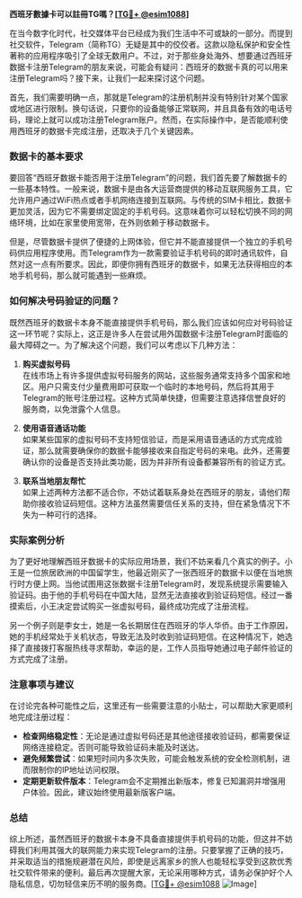 **西班牙數據卡可以註冊TG嗎？[[TG💪+ @esim1088](https://t.me/s/esim1088)]**

在当今数字化时代，社交媒体平台已经成为我们生活中不可或缺的一部分。而提到社交软件，Telegram（简称TG）无疑是其中的佼佼者。这款以隐私保护和安全性著称的应用程序吸引了全球无数用户。不过，对于那些身处海外、想要通过西班牙数据卡注册Telegram的朋友来说，可能会有疑问：西班牙的数据卡真的可以用来注册Telegram吗？接下来，让我们一起来探讨这个问题。

首先，我们需要明确一点，那就是Telegram的注册机制并没有特别针对某个国家或地区进行限制。换句话说，只要你的设备能够正常联网，并且具备有效的电话号码，理论上就可以成功注册Telegram账户。然而，在实际操作中，是否能顺利使用西班牙的数据卡完成注册，还取决于几个关键因素。

### 数据卡的基本要求

要回答“西班牙数据卡能否用于注册Telegram”的问题，我们首先要了解数据卡的一些基本特性。一般来说，数据卡是由各大运营商提供的移动互联网服务工具，它允许用户通过WiFi热点或者手机网络连接到互联网。与传统的SIM卡相比，数据卡更加灵活，因为它不需要绑定固定的手机号码。这意味着你可以轻松切换不同的网络环境，比如在家里使用宽带，在外则依赖于移动数据卡。

但是，尽管数据卡提供了便捷的上网体验，但它并不能直接提供一个独立的手机号码供应用程序使用。而Telegram作为一款需要验证手机号码的即时通讯软件，自然对这一点有所要求。因此，即便你拥有西班牙的数据卡，如果无法获得相应的本地手机号码，那么就可能遇到一些麻烦。

### 如何解决号码验证的问题？

既然西班牙的数据卡本身不能直接提供手机号码，那么我们应该如何应对号码验证这一环节呢？实际上，这正是许多人在尝试用外国数据卡注册Telegram时面临的最大障碍之一。为了解决这个问题，我们可以考虑以下几种方法：

1. **购买虚拟号码**  
   在线市场上有许多提供虚拟号码服务的网站，这些服务通常支持多个国家和地区。用户只需支付少量费用即可获取一个临时的本地号码，然后将其用于Telegram的账号注册过程。这种方式简单快捷，但需要注意选择信誉良好的服务商，以免泄露个人信息。

2. **使用语音通话功能**  
   如果某些国家的虚拟号码不支持短信验证，而是采用语音通话的方式完成验证，那么就需要确保你的数据卡能够接收来自指定号码的来电。此外，还需要确认你的设备是否支持此类功能，因为并非所有设备都兼容所有的验证方式。

3. **联系当地朋友帮忙**  
   如果上述两种方法都不适合你，不妨试着联系身处在西班牙的朋友，请他们帮助你接收验证码短信。这种方法虽然需要信任关系的支持，但在紧急情况下不失为一种可行的选择。

### 实际案例分析

为了更好地理解西班牙数据卡的实际应用场景，我们不妨来看几个真实的例子。小王是一位旅居欧洲的中国留学生，他最近刚买了一张西班牙的数据卡以便在当地旅行时方便上网。当他试图用这张数据卡注册Telegram时，发现系统提示需要输入验证码。由于他的手机号码在中国大陆，显然无法直接收到验证码短信。经过一番摸索后，小王决定尝试购买一张虚拟号码，最终成功完成了注册流程。

另一个例子则是李女士，她是一名长期居住在西班牙的华人华侨。由于工作原因，她的手机经常处于关机状态，导致无法及时收到验证码短信。在这种情况下，她选择了直接拨打客服热线寻求帮助，幸运的是，工作人员指导她通过电子邮件验证的方式完成了注册。

### 注意事项与建议

在讨论完各种可能性之后，这里还有一些需要注意的小贴士，可以帮助大家更顺利地完成注册过程：

- **检查网络稳定性**：无论是通过虚拟号码还是其他途径接收验证码，都需要保证网络连接稳定。否则可能导致验证码未能及时送达。
- **避免频繁尝试**：如果短时间内多次失败，可能会触发系统的安全检测机制，进而限制你的IP地址访问权限。
- **定期更新软件版本**：Telegram会不定期推出新版本，修复已知漏洞并增强用户体验。因此，建议始终使用最新版客户端。

### 总结

综上所述，虽然西班牙的数据卡本身不具备直接提供手机号码的功能，但这并不妨碍我们利用其强大的联网能力来实现Telegram的注册。只要掌握了正确的技巧，并采取适当的措施规避潜在风险，即使是远离家乡的旅人也能轻松享受到这款优秀社交软件带来的便利。最后再次提醒大家，无论采用哪种方式，请务必保护好个人隐私信息，切勿轻信来历不明的服务商。[[TG💪+ @esim1088](https://t.me/s/esim1088) ![Image](https://i.postimg.cc/4NQfJmqS/Snipaste-2025-05-13-00-14-12.png)]